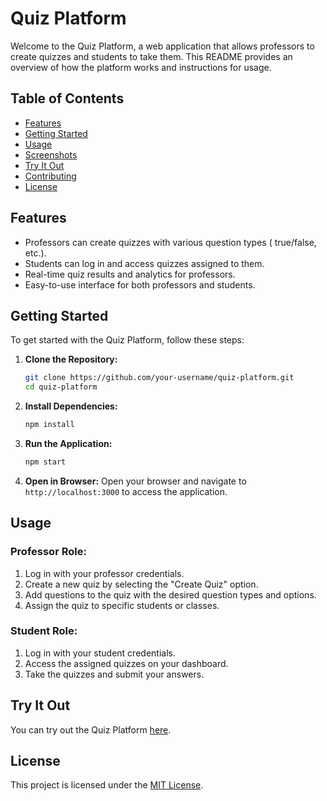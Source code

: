 # Quiz Platform

Welcome to the Quiz Platform, a web application that allows professors to create quizzes and students to take them. This README provides an overview of how the platform works and instructions for usage.

## Table of Contents

- [Features](#features)
- [Getting Started](#getting-started)
- [Usage](#usage)
- [Screenshots](#screenshots)
- [Try It Out](#try-it-out)
- [Contributing](#contributing)
- [License](#license)

## Features

- Professors can create quizzes with various question types ( true/false, etc.).
- Students can log in and access quizzes assigned to them.
- Real-time quiz results and analytics for professors.
- Easy-to-use interface for both professors and students.

## Getting Started

To get started with the Quiz Platform, follow these steps:

1. **Clone the Repository:**
   ```bash
   git clone https://github.com/your-username/quiz-platform.git
   cd quiz-platform
   ```

2. **Install Dependencies:**
   ```bash
   npm install
   ```

3. **Run the Application:**
   ```bash
   npm start
   ```

6. **Open in Browser:**
   Open your browser and navigate to `http://localhost:3000` to access the application.

## Usage

### Professor Role:

1. Log in with your professor credentials.
2. Create a new quiz by selecting the "Create Quiz" option.
3. Add questions to the quiz with the desired question types and options.
4. Assign the quiz to specific students or classes.

### Student Role:

1. Log in with your student credentials.
2. Access the assigned quizzes on your dashboard.
3. Take the quizzes and submit your answers.


## Try It Out

You can try out the Quiz Platform [here](https://qcm-beige.vercel.app/).

## License

This project is licensed under the [MIT License](LICENSE).
